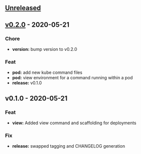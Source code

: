 <a name="unreleased"></a>
## [Unreleased]


<a name="v0.2.0"></a>
## [v0.2.0] - 2020-05-21
### Chore
- **version:** bump version to v0.2.0

### Feat
- **pod:** add new kube command files
- **pod:** view environment for a command running within a pod
- **release:** v0.1.0


<a name="v0.1.0"></a>
## v0.1.0 - 2020-05-21
### Feat
- **view:** Added view command and scaffolding for deployments

### Fix
- **release:** swapped tagging and CHANGELOG generation


[Unreleased]: https://github.com/GoodwayGroup/gwsm/compare/v0.2.0...HEAD
[v0.2.0]: https://github.com/GoodwayGroup/gwsm/compare/v0.1.0...v0.2.0
